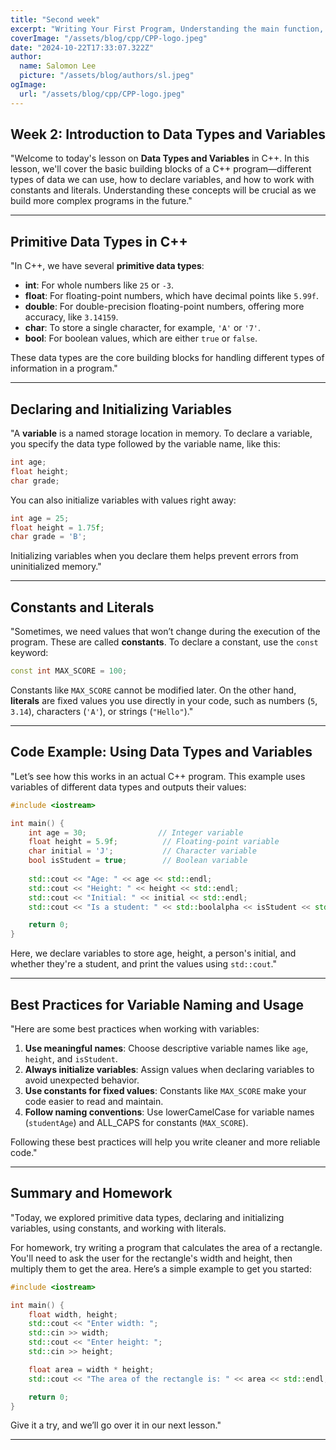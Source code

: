 ```yaml
---
title: "Second week"
excerpt: "Writing Your First Program, Understanding the main function, Basic I/O, and Comments"
coverImage: "/assets/blog/cpp/CPP-logo.jpeg"
date: "2024-10-22T17:33:07.322Z"
author:
  name: Salomon Lee
  picture: "/assets/blog/authors/sl.jpeg"
ogImage:
  url: "/assets/blog/cpp/CPP-logo.jpeg"
---
```


## Week 2: **Introduction to Data Types and Variables**

"Welcome to today's lesson on **Data Types and Variables** in C++. In this lesson, we'll cover the basic building blocks of a C++ program—different types of data we can use, how to declare variables, and how to work with constants and literals. Understanding these concepts will be crucial as we build more complex programs in the future."

---

## **Primitive Data Types in C++**

"In C++, we have several **primitive data types**:

- **int**: For whole numbers like `25` or `-3`.
- **float**: For floating-point numbers, which have decimal points like `5.99f`.
- **double**: For double-precision floating-point numbers, offering more accuracy, like `3.14159`.
- **char**: To store a single character, for example, `'A'` or `'7'`.
- **bool**: For boolean values, which are either `true` or `false`.

These data types are the core building blocks for handling different types of information in a program."

---

## **Declaring and Initializing Variables**

"A **variable** is a named storage location in memory. To declare a variable, you specify the data type followed by the variable name, like this:

```cpp
int age;
float height;
char grade;
```

You can also initialize variables with values right away:

```cpp
int age = 25;
float height = 1.75f;
char grade = 'B';
```

Initializing variables when you declare them helps prevent errors from uninitialized memory."

---

## **Constants and Literals**

"Sometimes, we need values that won’t change during the execution of the program. These are called **constants**. To declare a constant, use the `const` keyword:

```cpp
const int MAX_SCORE = 100;
```

Constants like `MAX_SCORE` cannot be modified later. On the other hand, **literals** are fixed values you use directly in your code, such as numbers (`5`, `3.14`), characters (`'A'`), or strings (`"Hello"`)."

---

## **Code Example: Using Data Types and Variables**

"Let’s see how this works in an actual C++ program. This example uses variables of different data types and outputs their values:

```cpp
#include <iostream>

int main() {
    int age = 30;                // Integer variable
    float height = 5.9f;          // Floating-point variable
    char initial = 'J';           // Character variable
    bool isStudent = true;        // Boolean variable
    
    std::cout << "Age: " << age << std::endl;
    std::cout << "Height: " << height << std::endl;
    std::cout << "Initial: " << initial << std::endl;
    std::cout << "Is a student: " << std::boolalpha << isStudent << std::endl;

    return 0;
}
```

Here, we declare variables to store age, height, a person's initial, and whether they're a student, and print the values using `std::cout`."

---

## **Best Practices for Variable Naming and Usage**

"Here are some best practices when working with variables:

1. **Use meaningful names**: Choose descriptive variable names like `age`, `height`, and `isStudent`.
2. **Always initialize variables**: Assign values when declaring variables to avoid unexpected behavior.
3. **Use constants for fixed values**: Constants like `MAX_SCORE` make your code easier to read and maintain.
4. **Follow naming conventions**: Use lowerCamelCase for variable names (`studentAge`) and ALL_CAPS for constants (`MAX_SCORE`).

Following these best practices will help you write cleaner and more reliable code."

---

## **Summary and Homework**

"Today, we explored primitive data types, declaring and initializing variables, using constants, and working with literals. 

For homework, try writing a program that calculates the area of a rectangle. You'll need to ask the user for the rectangle's width and height, then multiply them to get the area. Here’s a simple example to get you started:

```cpp
#include <iostream>

int main() {
    float width, height;
    std::cout << "Enter width: ";
    std::cin >> width;
    std::cout << "Enter height: ";
    std::cin >> height;

    float area = width * height;
    std::cout << "The area of the rectangle is: " << area << std::endl;

    return 0;
}
```

Give it a try, and we’ll go over it in our next lesson."

---

